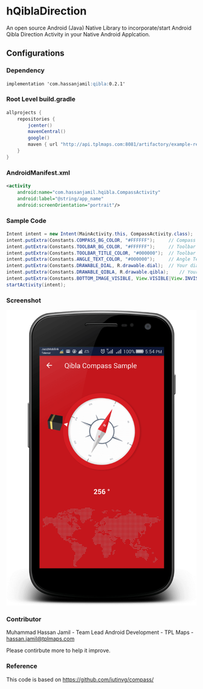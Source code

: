 # hQiblaDirection

An open source Android (Java) Native Library to incorporate/start Android Qibla Direction Activity in your Native Android Applcation.


## Configurations
### Dependency
```markdown
implementation 'com.hassanjamil:qibla:0.2.1'
```
### Root Level build.gradle
``` groovy
allprojects {
    repositories {
        jcenter()
        mavenCentral()
        google()
        maven { url "http://api.tplmaps.com:8081/artifactory/example-repo-local/" }
    }
}
```
### AndroidManifest.xml
``` xml
<activity
	android:name="com.hassanjamil.hqibla.CompassActivity"
	android:label="@string/app_name"
	android:screenOrientation="portrait"/>
```
### Sample Code
``` java
Intent intent = new Intent(MainActivity.this, CompassActivity.class);
intent.putExtra(Constants.COMPASS_BG_COLOR, "#FFFFFF");		// Compass background color
intent.putExtra(Constants.TOOLBAR_BG_COLOR, "#FFFFFF");		// Toolbar Background color
intent.putExtra(Constants.TOOLBAR_TITLE_COLOR, "#000000");	// Toolbar Title color
intent.putExtra(Constants.ANGLE_TEXT_COLOR, "#000000");		// Angle Text color
intent.putExtra(Constants.DRAWABLE_DIAL, R.drawable.dial);	// Your dial drawable resource
intent.putExtra(Constants.DRAWABLE_QIBLA, R.drawable.qibla); 	// Your qibla indicator drawable resource
intent.putExtra(Constants.BOTTOM_IMAGE_VISIBLE, View.VISIBLE|View.INVISIBLE|View.GONE);	// Bottom Image visibility
startActivity(intent);
```
### Screenshot
![Preview](Screenshots/preview.png?raw=true "Preview")

### Contributor
Muhammad Hassan Jamil - Team Lead Android Development - TPL Maps - hassan.jamil@tplmaps.com

Please contirbute more to help it improve.

### Reference
This code is based on https://github.com/iutinvg/compass/
